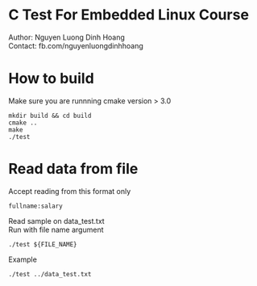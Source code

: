 # C Test For Embedded Linux Course

Author: Nguyen Luong Dinh Hoang\
Contact: fb.com/nguyenluongdinhhoang

# How to build

Make sure you are runnning cmake version > 3.0

```
mkdir build && cd build
cmake ..
make
./test
```

# Read data from file

Accept reading from this format only
```
fullname:salary
```
Read sample on data_test.txt\
Run with file name argument
```
./test ${FILE_NAME}
```
Example
```
./test ../data_test.txt
```
